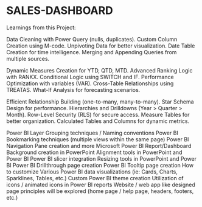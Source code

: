 # SALES-DASHBOARD

Learnings from this Project:

Data Cleaning with Power Query (nulls, duplicates).
Custom Column Creation using M-code.
Unpivoting Data for better visualization.
Date Table Creation for time intelligence.
Merging and Appending Queries from multiple sources.

Dynamic Measures Creation for YTD, QTD, MTD.
Advanced Ranking Logic with RANKX.
Conditional Logic using SWITCH and IF.
Performance Optimization with variables (VAR).
Cross-Table Relationships using TREATAS.
What-If Analysis for forecasting scenarios.

Efficient Relationship Building (one-to-many, many-to-many).
Star Schema Design for performance.
Hierarchies and Drilldowns (Year > Quarter > Month).
Row-Level Security (RLS) for secure access.
Measure Tables for better organization.
Calculated Tables and Columns for dynamic metrics.

Power BI Layer Grouping techniques / Naming conventions
Power BI Bookmarking techniques (multiple views within the same page)
Power BI Navigation Pane creation and more
Microsoft Power BI Report/Dashboard Background creation in PowerPoint
Alignment tools in PowerPoint and Power BI
Power BI slicer integration
Resizing tools in PowerPoint and Power BI
Power BI Drillthrough page creation
Power BI Tooltip page creation
How to customize Various Power BI data visualizations (ie: Cards, Charts, Sparklines, Tables, etc.)
Custom Power BI theme creation
Utilization of icons / animated icons in Power BI reports
Website / web app like designed page principles will be explored (home page / help page, headers, footers, etc.)
